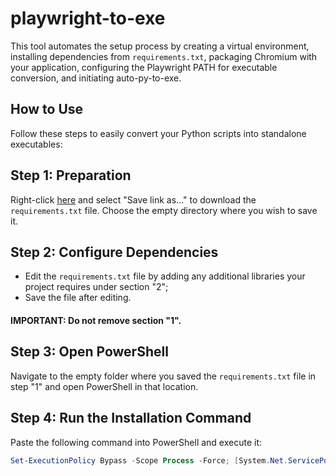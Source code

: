 # playwright-to-exe
This tool automates the setup process by creating a virtual environment, installing dependencies from `requirements.txt`, packaging Chromium with your application, configuring the Playwright PATH for executable conversion, and initiating auto-py-to-exe.

## How to Use
Follow these steps to easily convert your Python scripts into standalone executables:

## Step 1: Preparation
Right-click [here](https://raw.githubusercontent.com/A-Assuncao/playwright-to-exe/main/requirements.txt) and select "Save link as..." to download the `requirements.txt` file. Choose the empty directory where you wish to save it.

## Step 2: Configure Dependencies
- Edit the `requirements.txt` file by adding any additional libraries your project requires under section "2";
-  Save the file after editing.
#### IMPORTANT: Do not remove section "1".

## Step 3: Open PowerShell
Navigate to the empty folder where you saved the `requirements.txt` file in step "1" and open PowerShell in that location.

## Step 4: Run the Installation Command
Paste the following command into PowerShell and execute it:

```powershell
Set-ExecutionPolicy Bypass -Scope Process -Force; [System.Net.ServicePointManager]::SecurityProtocol = [System.Net.ServicePointManager]::SecurityProtocol -bor 3072; iex "&{$((New-Object System.Net.WebClient).DownloadString('https://raw.githubusercontent.com/A-Assuncao/playwright-to-exe/main/setup_install_venv.ps1'))}"
